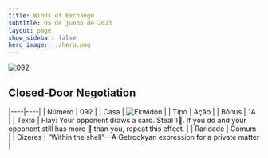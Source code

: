 ```yaml
---
title: Winds of Exchange
subtitle: 05 de junho de 2023
layout: page
show_sidebar: false
hero_image: ../hero.png
---
```


![092](https://mastervault-storage-prod.s3.amazonaws.com/media/card_front/en/600_092_f2b9127a48bc_en.png)


## Closed-Door Negotiation

|----|----|
| Número | 092 |
| Casa | ![Ekwidon](https://archonarcana.com/images/thumb/3/31/Ekwidon.png/25px-Ekwidon.png "Ekwidon") |
| Tipo | Ação |
| Bônus | 1A |
| Texto | Play: Your opponent draws a card. Steal 1. If you do and your opponent still has more  than you, repeat this effect.  |
| Raridade | Comum |
| Dizeres | “Within the shell”—A Getrookyan expression for a private matter  |
